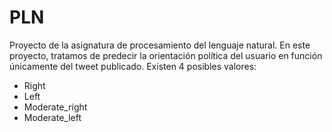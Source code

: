 # PLN
Proyecto de la asignatura de procesamiento del lenguaje natural.
En este proyecto, tratamos de predecir la orientación política del usuario en función únicamente del tweet publicado.
Existen 4 posibles valores:
  - Right
  - Left
  - Moderate_right
  - Moderate_left
